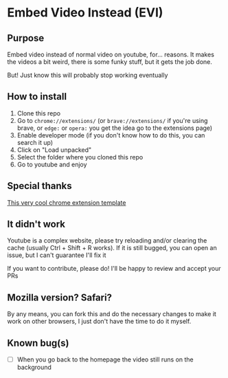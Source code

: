 # Embed Video Instead (EVI)

## Purpose
Embed video instead of normal video on youtube, for... reasons. It makes the videos a bit weird, there is some funky stuff, but it gets the job done.

But! Just know this will probably stop working eventually

## How to install
1. Clone this repo
2. Go to `chrome://extensions/` (or `brave://extensions/` if you're using brave, or `edge:` or `opera:` you get the idea go to the extensions page)
3. Enable developer mode (if you don't know how to do this, you can search it up)
4. Click on "Load unpacked"
5. Select the folder where you cloned this repo
6. Go to youtube and enjoy

## Special thanks
[This very cool chrome extension template](https://github.com/llagerlof/fresh-chrome-extension)

## It didn't work
Youtube is a complex website, please try reloading and/or clearing the cache (usually Ctrl + Shift + R works). If it is still bugged, you can open an issue, but I can't guarantee I'll fix it

If you want to contribute, please do! I'll be happy to review and accept your PRs

## Mozilla version? Safari?
By any means, you can fork this and do the necessary changes to make it work on other browsers, I just don't have the time to do it myself.

## Known bug(s)
- [ ] When you go back to the homepage the video still runs on the background
